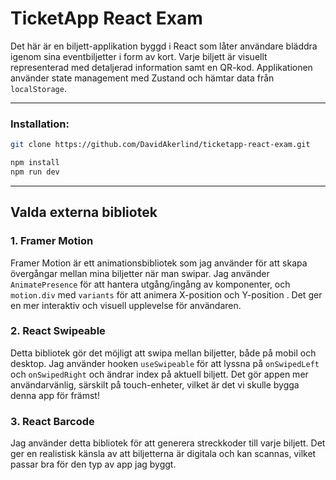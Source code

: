 # TicketApp React Exam

Det här är en biljett-applikation byggd i React som låter användare bläddra igenom sina eventbiljetter i form av kort. Varje biljett är visuellt representerad med detaljerad information samt en QR-kod. Applikationen använder state management med Zustand och hämtar data från `localStorage`.

---

### Installation:

```bash
git clone https://github.com/DavidAkerlind/ticketapp-react-exam.git

npm install
npm run dev
```

---

## Valda externa bibliotek

### 1. Framer Motion

Framer Motion är ett animationsbibliotek som jag använder för att skapa övergångar mellan mina biljetter när man swipar. Jag använder `AnimatePresence` för att hantera utgång/ingång av komponenter, och `motion.div` med `variants` för att animera X-position och Y-position . Det ger en mer interaktiv och visuell upplevelse för användaren.

### 2. React Swipeable

Detta bibliotek gör det möjligt att swipa mellan biljetter, både på mobil och desktop. Jag använder hooken `useSwipeable` för att lyssna på `onSwipedLeft` och `onSwipedRight` och ändrar index på aktuell biljett. Det gör appen mer användarvänlig, särskilt på touch-enheter, vilket är det vi skulle bygga denna app för främst!

### 3. React Barcode

Jag använder detta bibliotek för att generera streckkoder till varje biljett. Det ger en realistisk känsla av att biljetterna är digitala och kan scannas, vilket passar bra för den typ av app jag byggt.
